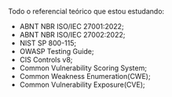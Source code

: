 Todo o referencial teórico que estou estudando:

- ABNT NBR ISO/IEC 27001:2022;
- ABNT NBR ISO/IEC 27002:2022;
- NIST SP 800-115;
- OWASP Testing Guide;
- CIS Controls v8;
- Common Vulnerability Scoring System;
- Common Weakness Enumeration(CWE);
- Common Vulnerability Exposure(CVE);
